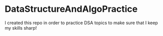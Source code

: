 # DataStructureAndAlgoPractice
I created this repo in order to practice DSA topics to make sure that I keep my skills sharp!
